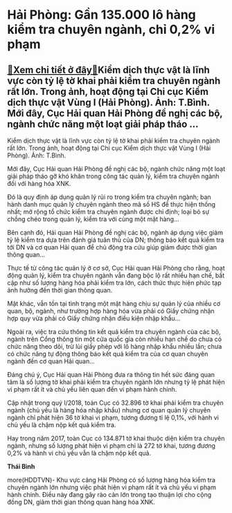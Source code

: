 Hải Phòng: Gần 135.000 lô hàng kiểm tra chuyên ngành, chỉ 0,2% vi phạm
======================================================================

[:gift:Xem chi tiết ở đây:gift:](https://hddtvn.com/hai-phong-gan-135-000-lo-hang-kiem-tra-chuyen-nganh-chi-02-vi-pham/)Kiểm dịch thực vật là lĩnh vực còn tỷ lệ tờ khai phải kiểm tra chuyên ngành rất lớn. Trong ảnh, hoạt động tại Chi cục Kiểm dịch thực vật Vùng I (Hải Phòng). Ảnh: T.Bình. Mới đây, Cục Hải quan Hải Phòng đề nghị các bộ, ngành chức năng một loạt giải pháp tháo …
-------------------------------------------------------------------------------------------------------------------------------------------------------------------------------------------------------------------------------------------------------------------







 






 Kiểm dịch thực vật là lĩnh vực còn tỷ lệ tờ khai phải kiểm tra chuyên ngành rất lớn. Trong ảnh, hoạt động tại Chi cục Kiểm dịch thực vật Vùng I (Hải Phòng). Ảnh: T.Bình. 


Mới đây, Cục Hải quan Hải Phòng đề nghị các bộ, ngành chức năng một loạt giải pháp tháo gỡ khó khăn trong công tác quản lý, kiểm tra chuyên ngành đối với hàng hóa XNK.


Đó là quy định áp dụng quản lý rủi ro trong kiểm tra chuyên ngành; ban hành danh mục quản lý chuyên ngành theo mã số HS để thực hiện thống nhất; mở rộng tổ chức kiểm tra chuyên ngành được chỉ định; loại bỏ sự chồng chéo trong quản lý, kiểm tra với cùng một mặt hàng… 


Bên cạnh đó, Hải quan Hải Phòng đề nghị các bộ, ngành áp dụng việc giảm tỷ lệ kiểm tra dựa trên đánh giá tuân thủ của DN; thông báo kết quả kiểm tra tới DN và cơ quan Hải quan để chủ động tra cứu giúp giảm được thời gian thông quan…


Thực tế từ công tác quản lý ở cơ sở, Cục Hải quan Hải Phòng cho rằng, hoạt động quản lý, kiểm tra chuyên ngành vẫn đang bộc lộ rất nhiều hạn chế, bất cập như số lượng hàng hóa phải kiểm tra lớn, cách thức thực hiện phức tạp ảnh hưởng đến thời gian thông quan.


Mặt khác, vẫn tồn tại tình trạng một mặt hàng chịu sự quản lý của nhiều cơ quan, bộ, ngành, như trường hợp hàng hóa vừa phải có Giấy chứng nhận hợp quy vừa phải có Giấy chứng nhận điều kiện nhập khẩu… 


Ngoài ra, việc tra cứu thông tin kết quả kiểm tra chuyên ngành của các bộ, ngành trên Cổng thông tin một cửa quốc gia còn nhiều hạn chế do chưa có chức năng theo dõi, trừ lùi giấy phép với lô hàng nhập khẩu nhiều lần; chưa có chức năng tự động thông báo kết quả kiểm tra của cơ quan chuyên ngành đến cơ quan Hải quan…


Đáng chú ý, Cục Hải quan Hải Phòng đưa ra thông tin hết sức đáng quan tâm là số lượng tờ khai phải kiểm tra chuyên ngành lớn nhưng tỷ lệ phát hiện vi phạm rất ít và chủ yếu liên quan đến vi phạm hành chính.


Cập nhật trong quý I/2018, toàn Cục có 32.896 tờ khai phải kiểm tra chuyên ngành (chủ yếu là hàng hóa nhập khẩu) nhưng cơ quan quản lý chuyên ngành chỉ phát hiện 36 tờ khai vi phạm, tương đương tỉ lệ 0,1%, với hành vi chủ yếu là chậm nộp kết quả kiểm tra.


Hay trong năm 2017, toàn Cục có 134.871 tờ khai thuộc diện kiểm tra chuyên ngành, nhưng số lượng phát hiện vi phạm chỉ là 272 tờ khai, tương đương 0,2% và hành vi chủ yếu vẫn là chậm nộp kết quả.






**Thái Bình**



more(HDDTVN)- Khu vực cảng Hải Phòng có số lượng hàng hóa kiểm tra chuyên ngành lớn nhưng việc phát hiện vi phạm rất ít và chủ yếu vi phạm hành chính. Điều này đang gây rào cản lớn trong tạo thuận lợi cho cộng đồng DN, giảm thời gian thông quan hàng hóa XNK.

